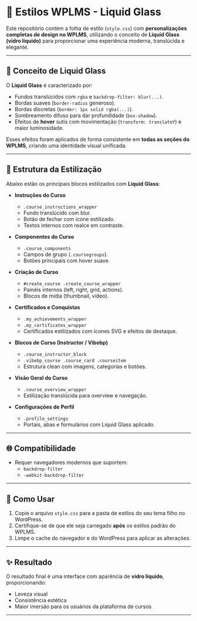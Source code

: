 # 🎨 Estilos WPLMS - Liquid Glass

Este repositório contém a folha de estilo (`style.css`) com **personalizações completas de design no WPLMS**, utilizando o conceito de **Liquid Glass (vidro líquido)** para proporcionar uma experiência moderna, translúcida e elegante.

---

## 🧩 Conceito de Liquid Glass

O **Liquid Glass** é caracterizado por:
- Fundos translúcidos com `rgba` e `backdrop-filter: blur(...)`.
- Bordas suaves (`border-radius` generoso).
- Bordas discretas (`border: 1px solid rgba(...)`).
- Sombreamento difuso para dar profundidade (`box-shadow`).
- Efeitos de **hover** sutis com movimentação (`transform: translateY`) e maior luminosidade.

Esses efeitos foram aplicados de forma consistente em **todas as seções do WPLMS**, criando uma identidade visual unificada.

---

## 📂 Estrutura da Estilização

Abaixo estão os principais blocos estilizados com **Liquid Glass**:

- **Instruções do Curso**
  - `.course_instructions_wrapper`
  - Fundo translúcido com blur.
  - Botão de fechar com ícone estilizado.
  - Textos internos com realce em contraste.

- **Componentes do Curso**
  - `.course_components`
  - Campos de grupo (`.coursegroups`).
  - Botões principais com hover suave.

- **Criação de Curso**
  - `#create_course .create_course_wrapper`
  - Painéis internos (left, right, grid, actions).
  - Blocos de mídia (thumbnail, vídeo).

- **Certificados e Conquistas**
  - `.my_achievements_wrapper`
  - `.my_certificates_wrapper`
  - Certificados estilizados com ícones SVG e efeitos de destaque.

- **Blocos de Curso (Instructor / Vibebp)**
  - `.course_instructor_block`
  - `.vibebp_course .course_card .courseitem`
  - Estrutura clean com imagens, categorias e botões.

- **Visão Geral do Curso**
  - `.course_overview_wrapper`
  - Estilização translúcida para overview e navegação.

- **Configurações de Perfil**
  - `.profile_settings`
  - Portais, abas e formulários com Liquid Glass aplicado.

---

## 🌐 Compatibilidade

- Requer navegadores modernos que suportem:
  - `backdrop-filter`
  - `-webkit-backdrop-filter`

---

## 🚀 Como Usar

1. Copie o arquivo `style.css` para a pasta de estilos do seu tema filho no WordPress.
2. Certifique-se de que ele seja carregado **após** os estilos padrão do WPLMS.
3. Limpe o cache do navegador e do WordPress para aplicar as alterações.

---

## ✨ Resultado

O resultado final é uma interface com aparência de **vidro líquido**, proporcionando:
- Leveza visual
- Consistência estética
- Maior imersão para os usuários da plataforma de cursos

---

